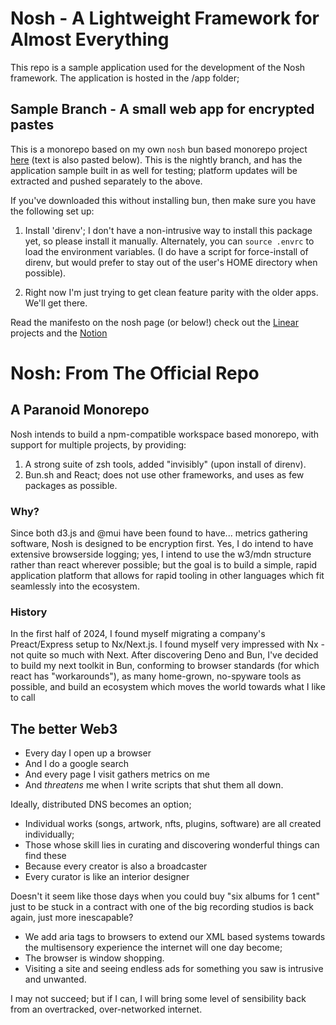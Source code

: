 # Nosh - A Lightweight Framework for Almost Everything

This repo is a sample application used for the development of the Nosh framework. The application is hosted in the /app folder; 




## Sample Branch - A small web app for encrypted pastes

This is a monorepo based on my own `nosh` bun based monorepo project [here](https://github.com/Holistic-Dogma/nosh/blob/main/README.md) (text is also pasted below). This is the nightly branch, and has the application sample built in as well for testing; platform updates will be extracted and pushed separately to the above.

If you've downloaded this without installing bun, then make sure
you have the following set up:

1. Install 'direnv'; I don't have a non-intrusive way to install this package yet, so please install it manually. Alternately, you can `source .envrc` to load the environment variables. (I do have a script for force-install of direnv, but would prefer to stay out of the user's HOME directory when possible).

2. Right now I'm just trying to get clean feature parity with the older apps. We'll get there.

Read the manifesto on the nosh page (or below!)
check out the [Linear](https://linear.app/fintech-black-ops/projects/all) projects
and the [Notion](https://www.notion.so/Axiomatic-Dogma-1494496f5d838066b08fd091feed4227)


# Nosh: From The Official Repo

## A Paranoid Monorepo

Nosh intends to build a npm-compatible workspace based monorepo, with support for multiple
projects, by providing:

1. A strong suite of zsh tools, added "invisibly" (upon install of direnv).
2. Bun.sh and React; does not use other frameworks, and uses as few packages as possible.

### Why?

Since both d3.js and @mui have been found to have... metrics gathering software, Nosh is
designed to be encryption first. Yes, I do intend to have extensive browserside logging;
yes, I intend to use the w3/mdn structure rather than react wherever possible; but the goal
is to build a simple, rapid application platform that allows for rapid tooling in other
languages which fit seamlessly into the ecosystem.

### History

In the first half of 2024, I found myself migrating a company's Preact/Express setup to
Nx/Next.js. I found myself very impressed with Nx - not quite so much with Next. After
discovering Deno and Bun, I've decided to build my next toolkit in Bun, conforming to
browser standards (for which react has "workarounds"), as many home-grown, no-spyware
tools as possible, and build an ecosystem which moves the world towards what I like to call

## The better Web3

- Every day I open up a browser
- And I do a google search
- And every page I visit gathers metrics on me
- And *threatens* me when I write scripts that shut them all down.

Ideally, distributed DNS becomes an option;
*	Individual works (songs, artwork, nfts, plugins, software) are all created individually;
* Those whose skill lies in curating and discovering wonderful things can find these
*	Because every creator is also a broadcaster
* Every curator is like an interior designer


Doesn't it seem like those days when you could buy "six albums for 1 cent" just
to be stuck in a contract with one of the big recording studios is back again,
just more inescapable?



* We add aria tags to browsers to extend our XML based systems towards the multisensory experience the internet will one day become;
* The browser is window shopping.
* Visiting a site and seeing endless ads for something you saw is intrusive and unwanted.


I may not succeed;
  but if I can, I will bring some level of sensibility back from an overtracked, over-networked internet.
